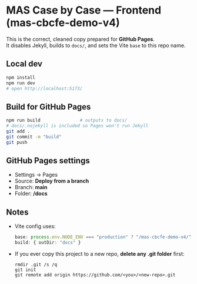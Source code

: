 # MAS Case by Case — Frontend (mas-cbcfe-demo-v4)

This is the correct, cleaned copy prepared for **GitHub Pages**.  
It disables Jekyll, builds to `docs/`, and sets the Vite `base` to this repo name.

## Local dev
```bash
npm install
npm run dev
# open http://localhost:5173/
```

## Build for GitHub Pages
```bash
npm run build               # outputs to docs/
# docs/.nojekyll is included so Pages won't run Jekyll
git add .
git commit -m "build"
git push
```

## GitHub Pages settings
- Settings → Pages
- Source: **Deploy from a branch**
- Branch: **main**
- Folder: **/docs**

## Notes
- Vite config uses:
  ```ts
  base: process.env.NODE_ENV === "production" ? "/mas-cbcfe-demo-v4/" : "/",
  build: { outDir: "docs" }
  ```
- If you ever copy this project to a new repo, **delete any .git folder** first:
  ```
  rmdir .git /s /q
  git init
  git remote add origin https://github.com/<you>/<new-repo>.git
  ```
